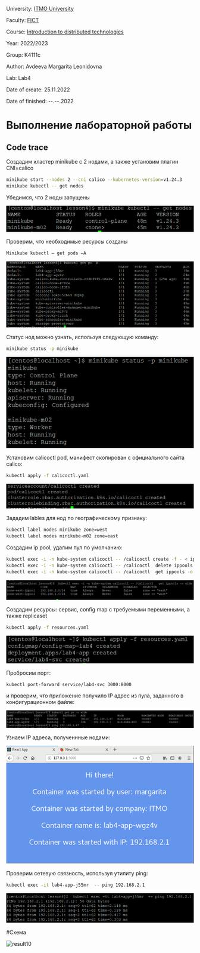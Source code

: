 University: [ITMO University](https://itmo.ru/ru/)

Faculty: [FICT](https://fict.itmo.ru)

Course: [Introduction to distributed technologies](https://github.com/itmo-ict-faculty/introduction-to-distributed-technologies)

Year: 2022/2023

Group: K4111c

Author: Avdeeva Margarita Leonidovna

Lab: Lab4

Date of create: 25.11.2022

Date of finished: --.--.2022

# Выполнение лабораторной работы

## Code trace

Создадим кластер minikube с 2 нодами, а также установим плагин CNI=calico 

```bash
minikube start --nodes 2 --cni calico --kubernetes-version=v1.24.3
minikube kubectl -- get nodes
```
Убедимся, что 2 ноды запущены

![result1](https://github.com/blackberry22/2022_2023-introduction_to_distributed_technologies-k4111c-avdeeva_ml/blob/main/labs/lab4/lab4_1.png)

Проверим, что необходимые ресурсы созданы

```bash
Minikube kubectl – get pods –A
```
![result2](https://github.com/blackberry22/2022_2023-introduction_to_distributed_technologies-k4111c-avdeeva_ml/blob/main/labs/lab4/lab4_2.png)

Статус нод можно узнать, используя следующую команду:

```bash
minikube status -p minikube
```
![result3](https://github.com/blackberry22/2022_2023-introduction_to_distributed_technologies-k4111c-avdeeva_ml/blob/main/labs/lab4/lab4_3.png)

Установим calicoctl pod, манифест скопирован с официального сайта calico:

```bash
kubectl apply -f calicoctl.yaml
```
![result4](https://github.com/blackberry22/2022_2023-introduction_to_distributed_technologies-k4111c-avdeeva_ml/blob/main/labs/lab4/lab4_4.PNG)

Зададим lables для нод по географическому признаку:

```bash
kubectl label nodes minikube zone=west
kubectl label nodes minikube-m02 zone=east
```

Создадим ip pool, удалим пул по умолчанию:

```bash
kubectl exec -i -n kube-system calicoctl -- /calicoctl create -f - < ip_pool.yaml
kubectl exec -i -n kube-system calicoctl -- /calicoctl  delete ippools default-ipv4-ippool
kubectl exec -i -n kube-system calicoctl -- /calicoctl  get ippools -o wide
```
![result5](https://github.com/blackberry22/2022_2023-introduction_to_distributed_technologies-k4111c-avdeeva_ml/blob/main/labs/lab4/lab4_5.png)

Создадим ресурсы: сервис, config map с требуемыми переменными, а также replicaset

```bash
kubectl apply -f resources.yaml
```
![result6](https://github.com/blackberry22/2022_2023-introduction_to_distributed_technologies-k4111c-avdeeva_ml/blob/main/labs/lab4/lab4_6.png)

Пробросим порт:

```bash
kubectl port-forward service/lab4-svc 3000:8000
```
и проверим, что приложение получило IP адрес из пула, заданного в конфигурационном файле:

![result7](https://github.com/blackberry22/2022_2023-introduction_to_distributed_technologies-k4111c-avdeeva_ml/blob/main/labs/lab4/lab4_7.png)

Узнаем IP адреса, полученнные нодами:

![result8](https://github.com/blackberry22/2022_2023-introduction_to_distributed_technologies-k4111c-avdeeva_ml/blob/main/labs/lab4/lab4_8.png)

Проверим сетевую связность, используя утилиту ping:

```bash
kubectl exec -it lab4-app-j55mr  -- ping 192.168.2.1
```
![result9](https://github.com/blackberry22/2022_2023-introduction_to_distributed_technologies-k4111c-avdeeva_ml/blob/main/labs/lab4/lab4_9.png)

#Схема

![result10]()


